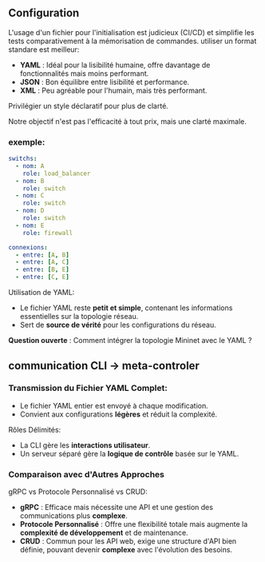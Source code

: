## Configuration

L'usage d'un fichier pour l'initialisation est judicieux (CI/CD) et simplifie les tests comparativement à la mémorisation de commandes.
utiliser un format standare est meilleur:

- **YAML** : Idéal pour la lisibilité humaine, offre davantage de fonctionnalités mais moins performant.
- **JSON** : Bon équilibre entre lisibilité et performance.
- **XML** : Peu agréable pour l'humain, mais très performant.

Privilégier un style déclaratif pour plus de clarté.

Notre objectif n'est pas l'efficacité à tout prix, mais une clarté maximale.

### exemple:
```yaml
switchs:
  - nom: A
    role: load_balancer
  - nom: B
    role: switch
  - nom: C
    role: switch
  - nom: D
    role: switch
  - nom: E
    role: firewall

connexions:
  - entre: [A, B]
  - entre: [A, C]
  - entre: [B, E]
  - entre: [C, E]

```
Utilisation de YAML:
- Le fichier YAML reste **petit et simple**, contenant les informations essentielles sur la topologie réseau.
- Sert de **source de vérité** pour les configurations du réseau.

**Question ouverte** : Comment intégrer la topologie Mininet avec le YAML ?


## communication CLI -> meta-controler
### Transmission du Fichier YAML Complet:
- Le fichier YAML entier est envoyé à chaque modification.
- Convient aux configurations **légères** et réduit la complexité.

Rôles Délimités:
- La CLI gère les **interactions utilisateur**.
- Un serveur séparé gère la **logique de contrôle** basée sur le YAML.

### Comparaison avec d'Autres Approches
gRPC vs Protocole Personnalisé vs CRUD:
- **gRPC** : Efficace mais nécessite une API et une gestion des communications plus **complexe**.
- **Protocole Personnalisé** : Offre une flexibilité totale mais augmente la **complexité de développement** et de maintenance.
- **CRUD** : Commun pour les API web, exige une structure d'API bien définie, pouvant devenir **complexe** avec l'évolution des besoins.
